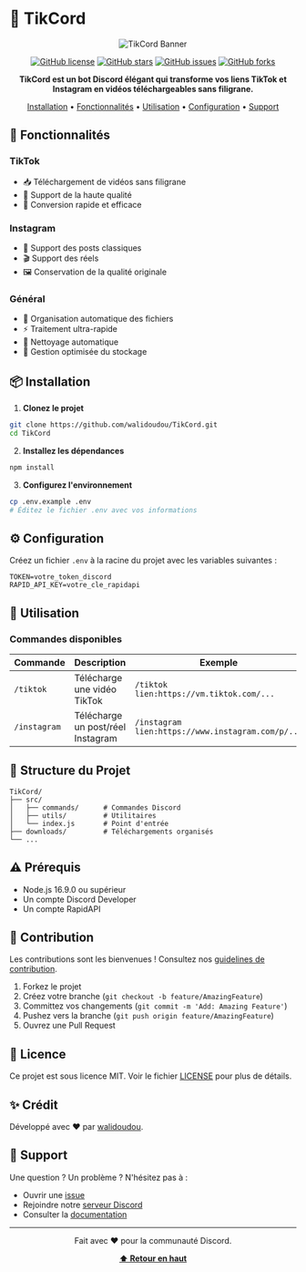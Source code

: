 # 🤖 TikCord

<div align="center">

![TikCord Banner](https://raw.githubusercontent.com/walidoudou/TikCord/main/assets/banner.png)

[![GitHub license](https://img.shields.io/github/license/walidoudou/TikCord)](https://github.com/walidoudou/TikCord/blob/main/LICENSE)
[![GitHub stars](https://img.shields.io/github/stars/walidoudou/TikCord)](https://github.com/walidoudou/TikCord/stargazers)
[![GitHub issues](https://img.shields.io/github/issues/walidoudou/TikCord)](https://github.com/walidoudou/TikCord/issues)
[![GitHub forks](https://img.shields.io/github/forks/walidoudou/TikCord)](https://github.com/walidoudou/TikCord/network)

**TikCord est un bot Discord élégant qui transforme vos liens TikTok et Instagram en vidéos téléchargeables sans filigrane.**

[Installation](#-installation) • 
[Fonctionnalités](#-fonctionnalités) • 
[Utilisation](#-utilisation) • 
[Configuration](#-configuration) • 
[Support](#-support)

</div>

## 🌟 Fonctionnalités

### TikTok
- 📥 Téléchargement de vidéos sans filigrane
- 🎥 Support de la haute qualité
- 🔄 Conversion rapide et efficace

### Instagram
- 📱 Support des posts classiques
- 🎬 Support des réels
- 🖼️ Conservation de la qualité originale

### Général
- 📁 Organisation automatique des fichiers
- ⚡ Traitement ultra-rapide
- 🧹 Nettoyage automatique
- 💾 Gestion optimisée du stockage

## 📦 Installation

1. **Clonez le projet**
```bash
git clone https://github.com/walidoudou/TikCord.git
cd TikCord
```

2. **Installez les dépendances**
```bash
npm install
```

3. **Configurez l'environnement**
```bash
cp .env.example .env
# Éditez le fichier .env avec vos informations
```

## ⚙️ Configuration

Créez un fichier `.env` à la racine du projet avec les variables suivantes :

```env
TOKEN=votre_token_discord
RAPID_API_KEY=votre_cle_rapidapi
```

## 🚀 Utilisation

### Commandes disponibles

| Commande | Description | Exemple |
|----------|-------------|---------|
| `/tiktok` | Télécharge une vidéo TikTok | `/tiktok lien:https://vm.tiktok.com/...` |
| `/instagram` | Télécharge un post/réel Instagram | `/instagram lien:https://www.instagram.com/p/...` |

## 📂 Structure du Projet

```
TikCord/
├── src/
│   ├── commands/      # Commandes Discord
│   ├── utils/         # Utilitaires
│   └── index.js       # Point d'entrée
├── downloads/         # Téléchargements organisés
└── ...
```

## ⚠️ Prérequis

- Node.js 16.9.0 ou supérieur
- Un compte Discord Developer
- Un compte RapidAPI

## 🤝 Contribution

Les contributions sont les bienvenues ! Consultez nos [guidelines de contribution](https://github.com/walidoudou/TikCord/CONTRIBUTING.md).

1. Forkez le projet
2. Créez votre branche (`git checkout -b feature/AmazingFeature`)
3. Committez vos changements (`git commit -m 'Add: Amazing Feature'`)
4. Pushez vers la branche (`git push origin feature/AmazingFeature`)
5. Ouvrez une Pull Request

## 📝 Licence

Ce projet est sous licence MIT. Voir le fichier [LICENSE](https://github.com/walidoudou/TikCord/LICENSE) pour plus de détails.

## ✨ Crédit

Développé avec ❤️ par [walidoudou](https://github.com/walidoudou).

## 💬 Support

Une question ? Un problème ? N'hésitez pas à :
- Ouvrir une [issue](https://github.com/walidoudou/TikCord/issues)
- Rejoindre notre [serveur Discord](https://discord.gg/5Syw9ngqnz)
- Consulter la [documentation](https://github.com/walidoudou/TikCord/wiki)

---

<div align="center">
  
Fait avec ❤️ pour la communauté Discord.

**[⬆ Retour en haut](#-tikcord)**

</div>